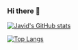 ### Hi there 👋

<!--
**javidmuhammed/javidmuhammed** is a ✨ _special_ ✨ repository because its `README.md` (this file) appears on your GitHub profile.

Here are some ideas to get you started:

- 🔭 I’m currently working on ...
- 🌱 I’m currently learning ...
- 👯 I’m looking to collaborate on ...
- 🤔 I’m looking for help with ...
- 💬 Ask me about ...
- 📫 How to reach me: ...
- 😄 Pronouns: ...
- ⚡ Fun fact: ...
-->
[![Javid's GitHub stats](https://github-readme-stats.vercel.app/api?username=javidmuhammed&count_private=true&&theme=dark)](https://github.com/javidmuhammed/github-readme-stats)

[![Top Langs](https://github-readme-stats.vercel.app/api/top-langs/?username=javidmuhammed&langs_count=8)](https://github.com/javidmuhammed/github-readme-stats)

